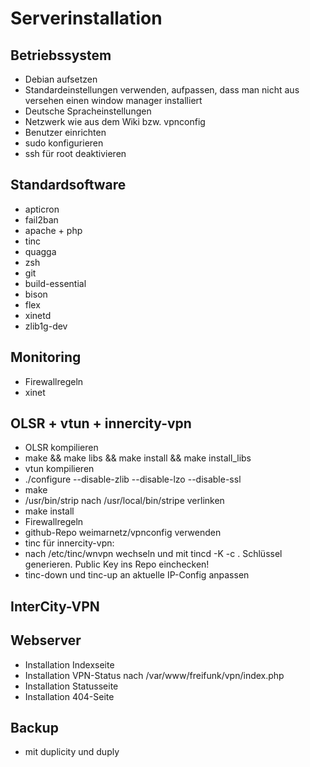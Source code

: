 Serverinstallation
==================

Betriebssystem
--------------
* Debian aufsetzen
* Standardeinstellungen verwenden, aufpassen, dass man nicht aus versehen einen window manager installiert
* Deutsche Spracheinstellungen
* Netzwerk wie aus dem Wiki bzw. vpnconfig
* Benutzer einrichten
* sudo konfigurieren
* ssh für root deaktivieren

Standardsoftware
----------------
* apticron
* fail2ban
* apache + php
* tinc
* quagga
* zsh
* git
* build-essential
* bison
* flex
* xinetd
* zlib1g-dev

Monitoring
----------
* Firewallregeln
* xinet

OLSR + vtun + innercity-vpn
---------------------------
* OLSR kompilieren
 * make && make libs && make install && make install_libs
* vtun kompilieren
 * ./configure --disable-zlib --disable-lzo --disable-ssl
 * make
 * /usr/bin/strip nach /usr/local/bin/stripe verlinken
 * make install
* Firewallregeln
* github-Repo weimarnetz/vpnconfig verwenden
 * tinc für innercity-vpn: 
  * nach /etc/tinc/wnvpn wechseln und mit tincd -K -c . Schlüssel generieren. Public Key ins Repo einchecken!
  * tinc-down und tinc-up an aktuelle IP-Config anpassen


InterCity-VPN
-------------


Webserver
---------
* Installation Indexseite
* Installation VPN-Status nach /var/www/freifunk/vpn/index.php
* Installation Statusseite
* Installation 404-Seite

Backup
------
* mit duplicity und duply
